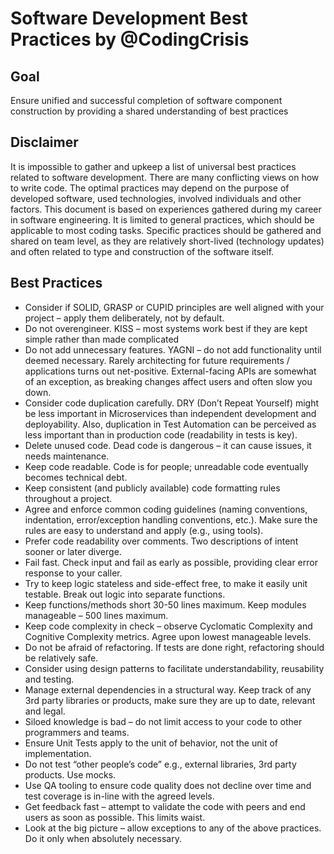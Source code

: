 # Software Development Best Practices by @CodingCrisis

## Goal
Ensure unified and successful completion of software component construction by providing a shared understanding of best practices 

## Disclaimer
It is impossible to gather and upkeep a list of universal best practices related to software development. There are many conflicting views on how to write code. The optimal practices may depend on the purpose of developed software, used technologies, involved individuals and other factors. 
This document is based on experiences gathered during my career in software engineering. It is limited to general practices, which should be applicable to most coding tasks. 
Specific practices should be gathered and shared on team level, as they are relatively short-lived (technology updates) and often related to type and construction of the software itself.

## Best Practices
* Consider if SOLID, GRASP or CUPID principles are well aligned with your project – apply them deliberately, not by default. 
* Do not overengineer. KISS – most systems work best if they are kept simple rather than made complicated
* Do not add unnecessary features. YAGNI – do not add functionality until deemed necessary. Rarely architecting for future requirements / applications turns out net-positive. External-facing APIs are somewhat of an exception, as breaking changes affect users and often slow you down. 
* Consider code duplication carefully. DRY (Don’t Repeat Yourself) might be less important in Microservices than independent development and deployability. Also, duplication in Test Automation can be perceived as less important than in production code (readability in tests is key). 
* Delete unused code. Dead code is dangerous – it can cause issues, it needs maintenance. 
* Keep code readable. Code is for people; unreadable code eventually becomes technical debt. 
* Keep consistent (and publicly available) code formatting rules throughout a project. 
* Agree and enforce common coding guidelines (naming conventions, indentation, error/exception handling conventions, etc.). Make sure the rules are easy to understand and apply (e.g., using tools). 
* Prefer code readability over comments. Two descriptions of intent sooner or later diverge. 
* Fail fast. Check input and fail as early as possible, providing clear error response to your caller. 
* Try to keep logic stateless and side-effect free, to make it easily unit testable. Break out logic into separate functions. 
* Keep functions/methods short 30-50 lines maximum. Keep modules manageable – 500 lines maximum.
* Keep code complexity in check – observe Cyclomatic Complexity and Cognitive Complexity metrics. Agree upon lowest manageable levels.
* Do not be afraid of refactoring. If tests are done right, refactoring should be relatively safe.
* Consider using design patterns to facilitate understandability, reusability and testing. 
* Manage external dependencies in a structural way. Keep track of any 3rd party libraries or products, make sure they are up to date, relevant and legal. 
* Siloed knowledge is bad – do not limit access to your code to other programmers and teams. 
* Ensure Unit Tests apply to the unit of behavior, not the unit of implementation.  
* Do not test “other people’s code” e.g., external libraries, 3rd party products. Use mocks.
* Use QA tooling to ensure code quality does not decline over time and test coverage is in-line with the agreed levels. 
* Get feedback fast – attempt to validate the code with peers and end users as soon as possible. This limits waist. 
* Look at the big picture – allow exceptions to any of the above practices. Do it only when absolutely necessary.
